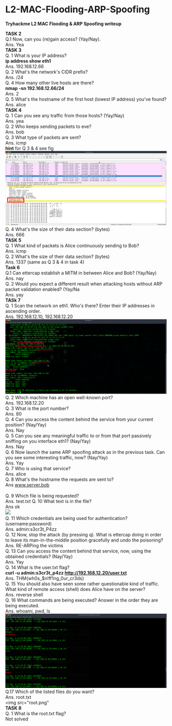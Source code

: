 # L2-MAC-Flooding-ARP-Spoofing
 <b> Tryhackme  L2 MAC Flooding &amp; ARP Spoofing writeup </b>
  
 <b> TASK 2 </b> <br>
  Q.1    Now, can you (re)gain access? (Yay/Nay).<br>
  Ans.   Yea
  <br>
  <b>TASK 3 </b><br>
  Q. 1 What is your IP address? <br>
  <b>  ip address show eth1 </b><br>
  Ans. 192.168.12.66 <br>
  Q. 2 What's the network's CIDR prefix? <br>
  Ans. /24  <br>
  Q. 4 How many other live hosts are there? <br>
  <b>  nmap -sn 192.168.12.66/24 </b> <br>
  Ans. 2 <br>
  Q. 5 What's the hostname of the first host (lowest IP address) you've found? <br>
  Ans. alice <br>
   <b>TASK 4 </b> <br>
  Q. 1 Can you see any traffic from those hosts? (Yay/Nay) <br>
  Ans. yea <br>
  Q. 2 Who keeps sending packets to eve? <br>
  Ans. bob <br>
  Q. 3 What type of packets are sent? <br>
  Ans. icmp <br>
    <b>hint</b> for Q 3 & 4 see fig <br>
    <img src="task4.png" alt="tcpdump.pcap"><br>
  Q. 4 What's the size of their data section? (bytes) <br>
  Ans. 666 <br>
   <b> TASK 5 </b><br>
  Q. 1 What kind of packets is Alice continuously sending to Bob?  <br>
  Ans. icmp <br>
  Q. 2 What's the size of their data section? (bytes) <br>
  Ans. 1337           (same as Q 3 & 4 in task 4)<br> 
  <b>Task 6 </b><br>
  Q.1 Can ettercap establish a MITM in between Alice and Bob? (Yay/Nay) <br>
  Ans. nay <br>
  Q. 2 Would you expect a different result when attacking hosts without ARP packet validation enabled? (Yay/Na<br>
  Ans. yay <br>
   <b> TASk 7</b> <br>
   Q. 1 Scan the network on eth1. Who's there? Enter their IP addresses in ascending order. <br>
   Ans. 192.168.12.10, 192.168.12.20 <br>
    <img src="nmap_task7.png" alt="nmap 192.168.12.66/24"><br>
   Q. 2 Which machine has an open well-known port? <br>
   Ans. 192.168.12.20 <br>
   Q. 3 What is the port number? <br>
   Ans. 80 <br>
   Q. 4 Can you access the content behind the service from your current position? (Nay/Yay) <br>
   Ans. Nay <br>
   Q. 5 Can you see any meaningful traffic to or from that port passively sniffing on you interface eth1? (Nay/Yay) <br>
   Ans. Nay <br>
   Q. 6 Now launch the same ARP spoofing attack as in the previous task. Can you see some interesting traffic, now? (Nay/Yay) <br>
   Ans. Yay <br>
   Q. 7 Who is using that service? <br>
   Ans. alice <br>
   Q. 8 What's the hostname the requests are sent to? <br>
   Ans www.server.bob <br>
   <img src="task7_Q8" alt=""><br>
   Q. 9 Which file is being requested? <br>
   Ans. test.txt
   Q. 10 What text is in the file?<br>
   Ans ok <br>
    <img src="task7_Q10.png"><br>
   Q. 11 Which credentials are being used for authentication? (username:password) <br>
   Ans. admin:s3cr3t_P4zz <br>
   Q. 12 Now, stop the attack (by pressing q). What is ettercap doing in order to leave its man-in-the-middle position gracefully and undo the poisoning? <br>
   Ans. RE-ARPing the victims <br>
   Q. 13 Can you access the content behind that service, now, using the obtained credentials? (Nay/Yay) <br>
   Ans. Yay <br>
   Q. 14 What is the user.txt flag? <br>
   <b>curl -u admin:s3cr3t_p4zz http://192.168.12.20/user.txt </b><br>
   Ans. THM{wh0s_$n!ff1ng_0ur_cr3ds} <br>
   Q. 15 You should also have seen some  rather questionable kind of traffic. What kind of remote access (shell) does Alice have on the server? <br>
   Ans. reverse shell <br>
   Q. 16 What commands are being executed? Answer in the order they are being executed.<br>
   Ans. whoami, pwd, ls <br>
   <img src="command.png"><br>
   Q.17 Which of the listed files do you want? <br>
   Ans. root.txt <br>
   <img src="root.png"<br>
   <b>TASK 8 </b> <br>
   Q. 1 What is the root.txt flag? <br>
      Not solved <br>
   
   
